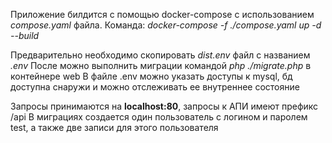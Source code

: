Приложение билдится с помощью docker-compose с использованием *compose.yaml* файла.
Команда: *docker-compose -f ./compose.yaml up -d --build*

Предварительно необходимо скопировать *dist.env* файл с названием *.env*
После можно выполнить миграции командой *php ./migrate.php* в контейнере web
В файле .env можно указать доступы к mysql, бд доступна снаружи и можно отслеживать ее внутреннее состояние

Запросы принимаются на **localhost:80**, запросы к АПИ имеют префикс /api
В миграциях создается один пользователь с логином и паролем test, а также две записи для этого пользователя